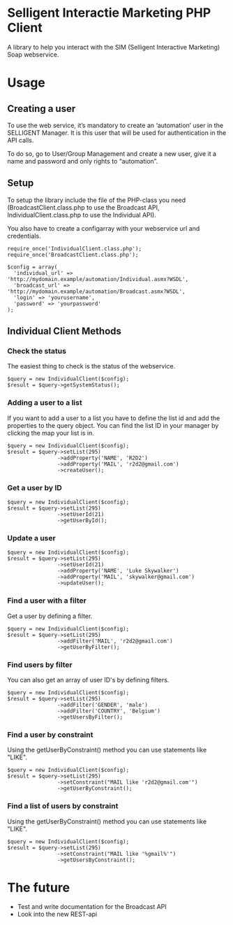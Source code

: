 # Selligent Interactie Marketing PHP Client
A library to help you interact with the SIM (Selligent Interactive Marketing) Soap webservice.

# Usage
## Creating a user
To use the web service, it’s mandatory to create an ‘automation’ user in the SELLIGENT Manager. It is this 
user that will be used for authentication in the API calls. 

To do so, go to User/Group Management and create a new user, give it a name and password and only 
rights to “automation”.

## Setup
To setup the library include the file of the PHP-class you need (BroadcastClient.class.php to use the Broadcast API, IndividualClient.class.php to use the Individual API).

You also have to create a configarray with your webservice url and credentials.

```
require_once('IndividualClient.class.php');
require_once('BroadcastClient.class.php');

$config = array(
  'individual_url' => 'http://mydomain.example/automation/Individual.asmx?WSDL',
  'broadcast_url' => 'http://mydomain.example/automation/Broadcast.asmx?WSDL',
  'login' => 'yourusername',
  'password' => 'yourpassword'
);
```

## Individual Client Methods
### Check the status
The easiest thing to check is the status of the webservice.

```
$query = new IndividualClient($config);
$result = $query->getSystemStatus();
```

### Adding a user to a list
If you want to add a user to a list you have to define the list id and add the properties to the query object. You can find the list ID in your manager by clicking the map your list is in.

```
$query = new IndividualClient($config);
$result = $query->setList(295)
                ->addProperty('NAME', 'R2D2')
                ->addProperty('MAIL', 'r2d2@gmail.com')
                ->createUser();
```

### Get a user by ID
```
$query = new IndividualClient($config);
$result = $query->setList(295)
                ->setUserId(21)
                ->getUserById();
```

### Update a user
```
$query = new IndividualClient($config);
$result = $query->setList(295)
                ->setUserId(21)
                ->addProperty('NAME', 'Luke Skywalker')
                ->addProperty('MAIL', 'skywalker@gmail.com')
                ->updateUser();
```

### Find a user with a filter
Get a user by defining a filter.
```
$query = new IndividualClient($config);
$result = $query->setList(295)
                ->addFilter('MAIL', 'r2d2@gmail.com')
                ->getUserByFilter(); 
```

### Find users by filter
You can also get an array of user ID's by defining filters.
```
$query = new IndividualClient($config);
$result = $query->setList(295)
                ->addFilter('GENDER', 'male')
                ->addFilter('COUNTRY', 'Belgium')
                ->getUsersByFilter();
```

### Find a user by constraint
Using the getUserByConstraint() method you can use statements like "LIKE".
```
$query = new IndividualClient($config);
$result = $query->setList(295)
                ->setConstraint("MAIL like 'r2d2@gmail.com'")
                ->getUserByConstraint();
```

### Find a list of users by constraint
Using the getUserByConstraint() method you can use statements like "LIKE".
```
$query = new IndividualClient($config);
$result = $query->setList(295)
                ->setConstraint("MAIL like '%gmail%'")
                ->getUsersByConstraint();
```

# The future
- Test and write documentation for the Broadcast API
- Look into the new REST-api